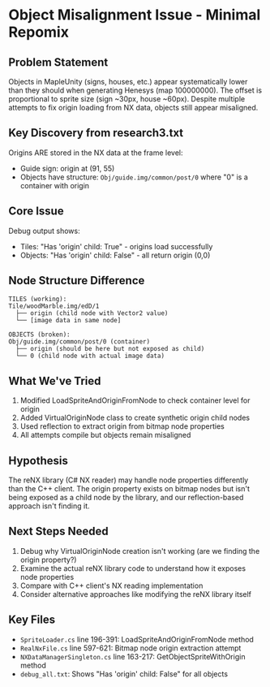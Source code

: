 # Object Misalignment Issue - Minimal Repomix

## Problem Statement
Objects in MapleUnity (signs, houses, etc.) appear systematically lower than they should when generating Henesys (map 100000000). The offset is proportional to sprite size (sign ~30px, house ~60px). Despite multiple attempts to fix origin loading from NX data, objects still appear misaligned.

## Key Discovery from research3.txt
Origins ARE stored in the NX data at the frame level:
- Guide sign: origin at (91, 55)
- Objects have structure: `Obj/guide.img/common/post/0` where "0" is a container with origin

## Core Issue
Debug output shows:
- Tiles: "Has 'origin' child: True" - origins load successfully
- Objects: "Has 'origin' child: False" - all return origin (0,0)

## Node Structure Difference
```
TILES (working):
Tile/woodMarble.img/edD/1
  ├── origin (child node with Vector2 value)
  └── [image data in same node]

OBJECTS (broken):
Obj/guide.img/common/post/0 (container)
  ├── origin (should be here but not exposed as child)
  └── 0 (child node with actual image data)
```

## What We've Tried
1. Modified LoadSpriteAndOriginFromNode to check container level for origin
2. Added VirtualOriginNode class to create synthetic origin child nodes
3. Used reflection to extract origin from bitmap node properties
4. All attempts compile but objects remain misaligned

## Hypothesis
The reNX library (C# NX reader) may handle node properties differently than the C++ client. The origin property exists on bitmap nodes but isn't being exposed as a child node by the library, and our reflection-based approach isn't finding it.

## Next Steps Needed
1. Debug why VirtualOriginNode creation isn't working (are we finding the origin property?)
2. Examine the actual reNX library code to understand how it exposes node properties
3. Compare with C++ client's NX reading implementation
4. Consider alternative approaches like modifying the reNX library itself

## Key Files
- `SpriteLoader.cs` line 196-391: LoadSpriteAndOriginFromNode method
- `RealNxFile.cs` line 597-621: Bitmap node origin extraction attempt
- `NXDataManagerSingleton.cs` line 163-217: GetObjectSpriteWithOrigin method
- `debug_all.txt`: Shows "Has 'origin' child: False" for all objects